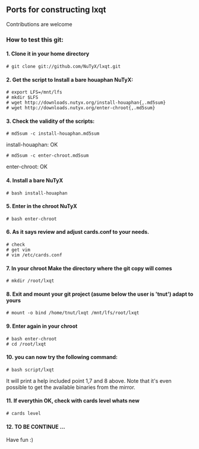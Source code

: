 ## Ports for constructing lxqt

Contributions are welcome

### How to test this git:

#### 1. Clone it in your home directory

    # git clone git://github.com/NuTyX/lxqt.git

#### 2. Get the script to Install a bare houaphan NuTyX:

    # export LFS=/mnt/lfs
    # mkdir $LFS
    # wget http://downloads.nutyx.org/install-houaphan{,.md5sum}
    # wget http://downloads.nutyx.org/enter-chroot{,.md5sum}

#### 3. Check the validity of the scripts:

    # md5sum -c install-houaphan.md5sum

   install-houaphan: OK

    # md5sum -c enter-chroot.md5sum

   enter-chroot: OK

#### 4. Install a bare NuTyX

    # bash install-houaphan

#### 5. Enter in the chroot NuTyX

    # bash enter-chroot

#### 6. As it says review and adjust cards.conf to your needs.

    # check
    # get vim
    # vim /etc/cards.conf


#### 7. In your chroot Make the directory where the git copy will comes

    # mkdir /root/lxqt

#### 8. Exit and mount your git project (asume below the user is 'tnut') adapt to yours

    # mount -o bind /home/tnut/lxqt /mnt/lfs/root/lxqt

#### 9. Enter again in your chroot

    # bash enter-chroot
    # cd /root/lxqt

#### 10. you can now try the following command:

    # bash script/lxqt

It will print a help included point 1,7 and 8 above. Note that it's even possible to get the available binaries from the mirror.


#### 11. If everythin OK, check with cards level whats new

    # cards level

#### 12. TO BE CONTINUE ...

Have fun :)
